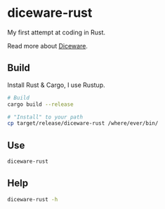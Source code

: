 # diceware-rust

My first attempt at coding in Rust.

Read more about [Diceware](http://world.std.com/%7Ereinhold/diceware.html).

## Build

Install Rust & Cargo, I use Rustup.

```bash
# Build
cargo build --release

# "Install" to your path
cp target/release/diceware-rust /where/ever/bin/
```

## Use

```bash
diceware-rust
```

## Help

```bash
diceware-rust -h
```

